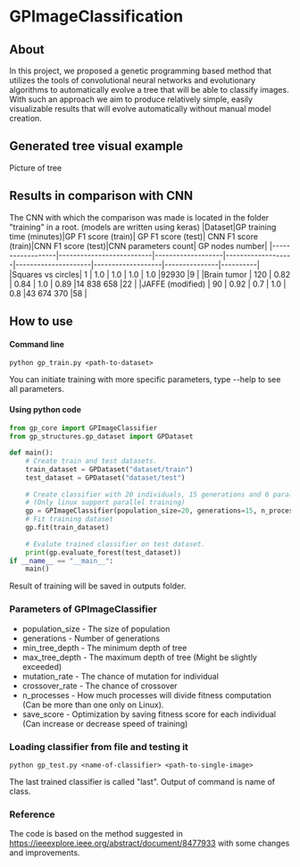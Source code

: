 # GPImageClassification

## About

In this project, we proposed a genetic programming based method that utilizes the tools of convolutional neural networks and evolutionary algorithms to automatically evolve a tree that will be able to classify images. With such an approach we aim to produce relatively simple, easily visualizable results that will evolve automatically without manual model creation.

## Generated tree visual example
Picture of tree

## Results in comparison with CNN
The CNN with which the comparison was made is located in the folder "training" in a root. (models are written using keras)
|Dataset|GP training time (minutes)|GP F1 score (train)| GP F1 score (test)| CNN F1 score (train)|CNN F1 score (test)|CNN parameters count| GP nodes number|
|------------------|--------------------------|-------------------|-------------------|---------------------|-------------------|---------------|----------|
|Squares vs circles| 1                        | 1.0               | 1.0               | 1.0                 | 1.0               |92930          |9         |
|Brain tumor       | 120                      | 0.82              | 0.84              | 1.0                 | 0.89              |14 838 658     |22        |
|JAFFE (modified)  | 90                       | 0.92              | 0.7               | 1.0                 | 0.8               |43 674 370     |58        |

## How to use
#### Command line
```console
python gp_train.py <path-to-dataset>
```
You can initiate training with more specific parameters, type --help to see all parameters.
#### Using python code
```python
from gp_core import GPImageClassifier
from gp_structures.gp_dataset import GPDataset

def main():
    # Create train and test datasets.
    train_dataset = GPDataset("dataset/train")
    test_dataset = GPDataset("dataset/test")
    
    # Create classifier with 20 individuals, 15 generations and 6 parallel processes.
    # (Only linux support parallel training)
    gp = GPImageClassifier(population_size=20, generations=15, n_processes=6)
    # Fit training dataset
    gp.fit(train_dataset)
    
    # Evalute trained classifier on test dataset.
    print(gp.evaluate_forest(test_dataset))
if __name__ == "__main__":
    main()
```
Result of training will be saved in outputs folder.
### Parameters of GPImageClassifier
* population_size - The size of population
* generations - Number of generations
* min_tree_depth - The minimum depth of tree
* max_tree_depth - The maximum depth of tree (Might be slightly exceeded)
* mutation_rate - The chance of mutation for individual
* crossover_rate - The chance of crossover
* n_processes - How much processes will divide fitness computation (Can be more than one only on Linux).
* save_score - Optimization by saving fitness score for each individual (Can increase or decrease speed of training)
### Loading classifier from file and testing it
```console
python gp_test.py <name-of-classifier> <path-to-single-image>
```
The last trained classifier is called "last". Output of command is name of class.

### Reference
The code is based on the method suggested in https://ieeexplore.ieee.org/abstract/document/8477933 with some changes and improvements.
